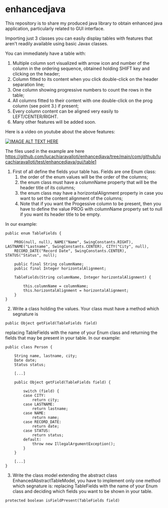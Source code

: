 # enhancedjava
This repository is to share my produced java library to obtain enhanced java application, particularly related to GUI interface.

Importing just 3 classes you can easily display tables with features that aren't readily available using basic Javax classes.

You can immediately have a table with:
1. Multiple column sort visualized with arrow icon and number of the column in the ordering sequence, obtained holding SHIFT key and clicking on the header;
2. Column fitted to its content when you click double-click on the header separation line;
3. One column showing progressive numbers to count the rows in the table;
4. All columns fitted to their content with one double-click on the prog column (see point 3.) if present;
5. Every column content can be aligned very easily to LEFT/CENTER/RIGHT.
6. Many other features will be added soon.

Here is a video on youtube about the above features:

[![IMAGE ALT TEXT HERE](https://img.youtube.com/vi/lX15lL8aTiw/0.jpg)](https://www.youtube.com/watch?v=lX15lL8aTiw)

The files used in the example are here https://github.com/lucachiaravalloti/enhancedjava/tree/main/com/github/lucachiaravalloti/test/enhancedjava/gui/table1

1. First of all define the fields your table has. Fields are one Enum class:
   1. the order of the enum values will be the order of the columns;
   2. the enum class must have a columnName property that will be the header title of its columns;
   3. the enum class may have a horizontalAlignment property in case you want to set the content alignment of the columns;
   4. Note that if you want the Progessive column to be present, then you have to define the value PROG with columnName property set to null if you want its header title to be empty.
  
In our example:
```
public enum TableFields {

	PROG(null, null), NAME("Name", SwingConstants.RIGHT), LASTNAME("Lastname", SwingConstants.CENTER), CITY("City", null),
	RECORD_DATE("Record Date", SwingConstants.CENTER), STATUS("Status", null);

	public final String columnName;
	public final Integer horizontalAlignment;

	TableFields(String columnName, Integer horizontalAlignment) {

		this.columnName = columnName;
		this.horizontalAlignment = horizontalAlignment;
	}
}
```
2. Write a class holding the values. Your class must have a method which segnature is
```
public Object getField(TableFields field)
```
replacing TableFields with the name of your Enum class and returning the fields that may be present in your table. In our example:
```
public class Person {

	String name, lastname, city;
	Date date;
	Status status;

	[...]

	public Object getField(TableFields field) {

		switch (field) {
		case CITY:
			return city;
		case LASTNAME:
			return lastname;
		case NAME:
			return name;
		case RECORD_DATE:
			return date;
		case STATUS:
			return status;
		default:
			throw new IllegalArgumentException();
		}
	}

	[...]
}
```
3. Write the class model extending the abstract class EnhancedAbstractTableModel, you have to implement only one method which segnature is:
  replacing TableFields with the name of your Enum class and deciding which fields you want to be shown in your table.
```
protected boolean isFieldPresent(TableFields field)
```
